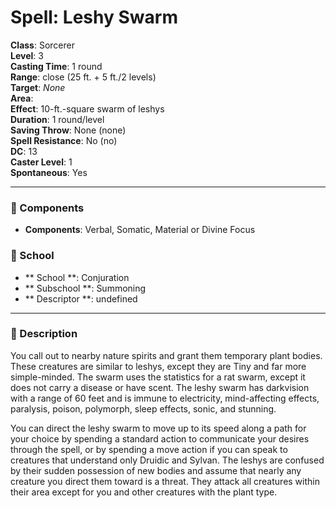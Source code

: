 
# Spell: Leshy Swarm
**Class**: Sorcerer  
**Level**: 3  
**Casting Time**: 1 round  
**Range**: close (25 ft. + 5 ft./2 levels)  
**Target**: _None_  
**Area**:   
**Effect**: 10-ft.-square swarm of leshys  
**Duration**: 1 round/level  
**Saving Throw**: None (none)  
**Spell Resistance**: No (no)  
**DC**: 13  
**Caster Level**: 1  
**Spontaneous**: Yes

---

### 🔮 Components
- **Components**: Verbal, Somatic, Material or Divine Focus

### 🏫 School
- ** School **: Conjuration
- ** Subschool **: Summoning
- ** Descriptor **: undefined
---

### 📜 Description
You call out to nearby nature spirits and grant them temporary plant bodies. These creatures are similar to leshys, except they are Tiny and far more simple-minded. The swarm uses the statistics for a rat swarm, except it does not carry a disease or have scent. The leshy swarm has darkvision with a range of 60 feet and is immune to electricity, mind-affecting effects, paralysis, poison, polymorph, sleep effects, sonic, and stunning.

You can direct the leshy swarm to move up to its speed along a path for your choice by spending a standard action to communicate your desires through the spell, or by spending a move action if you can speak to creatures that understand only Druidic and Sylvan. The leshys are confused by their sudden possession of new bodies and assume that nearly any creature you direct them toward is a threat. They attack all creatures within their area except for you and other creatures with the plant type.
